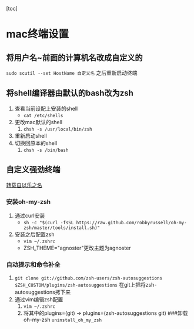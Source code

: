 [toc]

# mac终端设置
## 将用户名~前面的计算机名改成自定义的
`sudo scutil --set HostName 自定义名`
之后重新启动终端
## 将shell编译器由默认的bash改为zsh
1. 查看当前设配上安装的shell
    * `cat /etc/shells`
2. 更改mac默认的shell
   1. `chsh -s /usr/local/bin/zsh`
3. 重新启动shell
4. 切换回原本的shell
   1. `chsh -s /bin/bash`
## 自定义强劲终端
[转载自以乐之名](https://www.cnblogs.com/kenz520/p/8259432.html)
### 安装oh-my-zsh
1. 通过curl安装
   * `sh -c "$(curl -fsSL https://raw.github.com/robbyrussell/oh-my-zsh/master/tools/install.sh)"`
2. 安装之后配置zsh
   * `vim ~/.zshrc`
   * ZSH_THEME="agnoster"更改主题为agnoster
### 自动提示和命令补全
1. `git clone git://github.com/zsh-users/zsh-autosuggestions $ZSH_CUSTOM/plugins/zsh-autosuggestions` 在git上把将zsh-autosuggestions拷下来
2. 通过vim编辑zsh配置
   1. `vim ~/.zshrc`
   2. 将其中的plugins=(git) -> plugins=(zsh-autosuggestions git)
###卸载oh-my-zsh
`uninstall_oh_my_zsh`